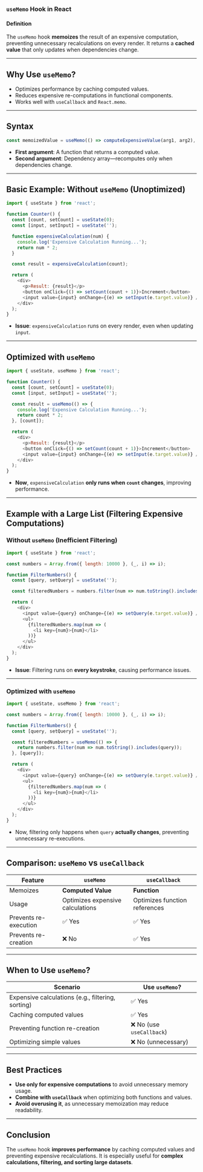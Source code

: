 ### **`useMemo` Hook in React**  

#### **Definition**  
The `useMemo` hook **memoizes** the result of an expensive computation, preventing unnecessary recalculations on every render. It returns a **cached value** that only updates when dependencies change.  

---

## **Why Use `useMemo`?**  
- Optimizes performance by caching computed values.  
- Reduces expensive re-computations in functional components.  
- Works well with `useCallback` and `React.memo`.  

---

## **Syntax**  
```javascript
const memoizedValue = useMemo(() => computeExpensiveValue(arg1, arg2), [dependencies]);
```
- **First argument**: A function that returns a computed value.  
- **Second argument**: Dependency array—recomputes only when dependencies change.  

---

## **Basic Example: Without `useMemo` (Unoptimized)**  
```javascript
import { useState } from 'react';

function Counter() {
  const [count, setCount] = useState(0);
  const [input, setInput] = useState('');

  function expensiveCalculation(num) {
    console.log('Expensive Calculation Running...');
    return num * 2;
  }

  const result = expensiveCalculation(count);

  return (
    <div>
      <p>Result: {result}</p>
      <button onClick={() => setCount(count + 1)}>Increment</button>
      <input value={input} onChange={(e) => setInput(e.target.value)} />
    </div>
  );
}
```
- **Issue**: `expensiveCalculation` runs on every render, even when updating `input`.  

---

## **Optimized with `useMemo`**  
```javascript
import { useState, useMemo } from 'react';

function Counter() {
  const [count, setCount] = useState(0);
  const [input, setInput] = useState('');

  const result = useMemo(() => {
    console.log('Expensive Calculation Running...');
    return count * 2;
  }, [count]);

  return (
    <div>
      <p>Result: {result}</p>
      <button onClick={() => setCount(count + 1)}>Increment</button>
      <input value={input} onChange={(e) => setInput(e.target.value)} />
    </div>
  );
}
```
- **Now**, `expensiveCalculation` **only runs when `count` changes**, improving performance.  

---

## **Example with a Large List (Filtering Expensive Computations)**  
### **Without `useMemo` (Inefficient Filtering)**  
```javascript
import { useState } from 'react';

const numbers = Array.from({ length: 10000 }, (_, i) => i);

function FilterNumbers() {
  const [query, setQuery] = useState('');

  const filteredNumbers = numbers.filter(num => num.toString().includes(query));

  return (
    <div>
      <input value={query} onChange={(e) => setQuery(e.target.value)} />
      <ul>
        {filteredNumbers.map(num => (
          <li key={num}>{num}</li>
        ))}
      </ul>
    </div>
  );
}
```
- **Issue**: Filtering runs on **every keystroke**, causing performance issues.  

---

### **Optimized with `useMemo`**  
```javascript
import { useState, useMemo } from 'react';

const numbers = Array.from({ length: 10000 }, (_, i) => i);

function FilterNumbers() {
  const [query, setQuery] = useState('');

  const filteredNumbers = useMemo(() => {
    return numbers.filter(num => num.toString().includes(query));
  }, [query]);

  return (
    <div>
      <input value={query} onChange={(e) => setQuery(e.target.value)} />
      <ul>
        {filteredNumbers.map(num => (
          <li key={num}>{num}</li>
        ))}
      </ul>
    </div>
  );
}
```
- Now, filtering only happens when `query` **actually changes**, preventing unnecessary re-executions.  

---

## **Comparison: `useMemo` vs `useCallback`**  
| Feature | `useMemo` | `useCallback` |  
|---------|----------|--------------|  
| Memoizes | **Computed Value** | **Function** |  
| Usage | Optimizes expensive calculations | Optimizes function references |  
| Prevents re-execution | ✅ Yes | ✅ Yes |  
| Prevents re-creation | ❌ No | ✅ Yes |  

---

## **When to Use `useMemo`?**  
| Scenario | Use `useMemo`? |  
|----------|----------------|  
| Expensive calculations (e.g., filtering, sorting) | ✅ Yes |  
| Caching computed values | ✅ Yes |  
| Preventing function re-creation | ❌ No (use `useCallback`) |  
| Optimizing simple values | ❌ No (unnecessary) |  

---

## **Best Practices**  
- **Use only for expensive computations** to avoid unnecessary memory usage.  
- **Combine with `useCallback`** when optimizing both functions and values.  
- **Avoid overusing it**, as unnecessary memoization may reduce readability.  

---

## **Conclusion**  
The `useMemo` hook **improves performance** by caching computed values and preventing expensive recalculations. It is especially useful for **complex calculations, filtering, and sorting large datasets**.